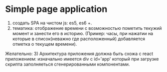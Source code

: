 # Simple page application

1) создать SPA на чистом js: es5, es6 +.
2) тематика: отображение времени с возможностью пометить текужий момент и занести его в историю. (Пример: часы, при нажатии на  которые в список(неважно где расположенный) добавляется отметка о текущем времени).

Желательно:
3) Архитектура приложения должна быть схожа с react приложением: изначально имеется div с id='app' который при загрузке скрипта заполняеться сгенерированными компонентами.
